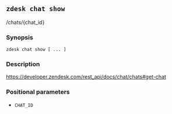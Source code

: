 ## `zdesk chat show`

/chats/{chat_id}

### Synopsis

    zdesk chat show [ ... ]

### Description

https://developer.zendesk.com/rest_api/docs/chat/chats#get-chat

### Positional parameters

* `CHAT_ID`

